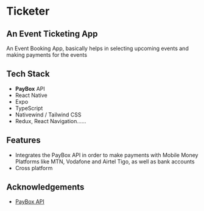 # Ticketer

## An Event Ticketing App 

An Event Booking App, basically helps in selecting upcoming events and making payments for the events





## Tech Stack

- **PayBox** API
- React Native 
- Expo
- TypeScript
- Nativewind / Tailwind CSS
- Redux, React Navigation......






## Features

- Integrates the PayBox API in order to make payments with Mobile Money Platforms like MTN, Vodafone and Airtel Tigo, as well as bank accounts
- Cross platform


## Acknowledgements

 - [PayBox API](https://documenter.getpostman.com/view/24064276/2s8YsnYwRA)
 

